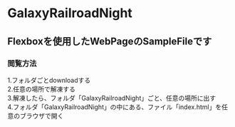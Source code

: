 # GalaxyRailroadNight  
## Flexboxを使用したWebPageのSampleFileです　　
### 閲覧方法　　
1.フォルダごとdownloadする<br>
2.任意の場所で解凍する<br>
3.解凍したら、フォルダ「GalaxyRailroadNight」ごと、任意の場所に出す<br>
4.フォルダ「GalaxyRailroadNight」の中にある、ファイル「index.html」を任意のブラウザで開く<br>　　
